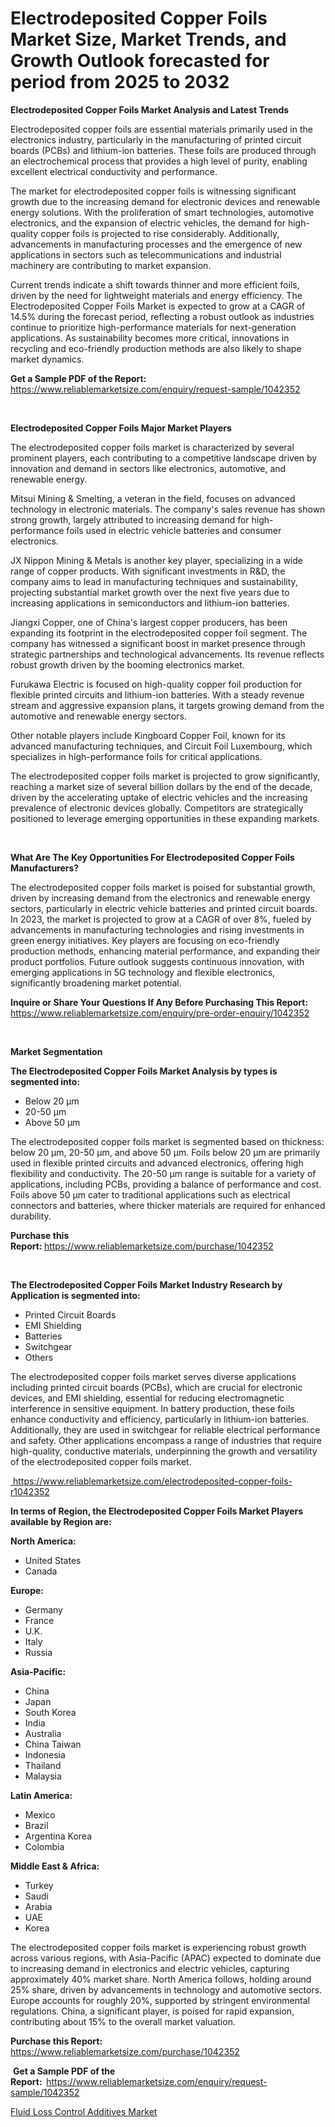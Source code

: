 <p><h1>Electrodeposited Copper Foils Market Size, Market Trends, and Growth Outlook forecasted for period from 2025 to 2032</h1></p><p><strong>Electrodeposited Copper Foils Market Analysis and Latest Trends</strong></p>
<p><p>Electrodeposited copper foils are essential materials primarily used in the electronics industry, particularly in the manufacturing of printed circuit boards (PCBs) and lithium-ion batteries. These foils are produced through an electrochemical process that provides a high level of purity, enabling excellent electrical conductivity and performance.</p><p>The market for electrodeposited copper foils is witnessing significant growth due to the increasing demand for electronic devices and renewable energy solutions. With the proliferation of smart technologies, automotive electronics, and the expansion of electric vehicles, the demand for high-quality copper foils is projected to rise considerably. Additionally, advancements in manufacturing processes and the emergence of new applications in sectors such as telecommunications and industrial machinery are contributing to market expansion.</p><p>Current trends indicate a shift towards thinner and more efficient foils, driven by the need for lightweight materials and energy efficiency. The Electrodeposited Copper Foils Market is expected to grow at a CAGR of 14.5% during the forecast period, reflecting a robust outlook as industries continue to prioritize high-performance materials for next-generation applications. As sustainability becomes more critical, innovations in recycling and eco-friendly production methods are also likely to shape market dynamics.</p></p>
<p><strong>Get a Sample PDF of the Report:&nbsp;</strong> <a href="https://www.reliablemarketsize.com/enquiry/request-sample/1042352?utm_campaign=3112&utm_medium=2&utm_source=Github&utm_content=ia&utm_term=31032025&utm_id=electrodeposited-copper-foils">https://www.reliablemarketsize.com/enquiry/request-sample/1042352</a></p>
<p>&nbsp;</p>
<p><strong>Electrodeposited Copper Foils Major Market Players</strong></p>
<p><p>The electrodeposited copper foils market is characterized by several prominent players, each contributing to a competitive landscape driven by innovation and demand in sectors like electronics, automotive, and renewable energy.</p><p>Mitsui Mining & Smelting, a veteran in the field, focuses on advanced technology in electronic materials. The company's sales revenue has shown strong growth, largely attributed to increasing demand for high-performance foils used in electric vehicle batteries and consumer electronics. </p><p>JX Nippon Mining & Metals is another key player, specializing in a wide range of copper products. With significant investments in R&D, the company aims to lead in manufacturing techniques and sustainability, projecting substantial market growth over the next five years due to increasing applications in semiconductors and lithium-ion batteries.</p><p>Jiangxi Copper, one of China's largest copper producers, has been expanding its footprint in the electrodeposited copper foil segment. The company has witnessed a significant boost in market presence through strategic partnerships and technological advancements. Its revenue reflects robust growth driven by the booming electronics market.</p><p>Furukawa Electric is focused on high-quality copper foil production for flexible printed circuits and lithium-ion batteries. With a steady revenue stream and aggressive expansion plans, it targets growing demand from the automotive and renewable energy sectors.</p><p>Other notable players include Kingboard Copper Foil, known for its advanced manufacturing techniques, and Circuit Foil Luxembourg, which specializes in high-performance foils for critical applications. </p><p>The electrodeposited copper foils market is projected to grow significantly, reaching a market size of several billion dollars by the end of the decade, driven by the accelerating uptake of electric vehicles and the increasing prevalence of electronic devices globally. Competitors are strategically positioned to leverage emerging opportunities in these expanding markets.</p></p>
<p>&nbsp;</p>
<p><strong>What Are The Key Opportunities For Electrodeposited Copper Foils Manufacturers?</strong></p>
<p><p>The electrodeposited copper foils market is poised for substantial growth, driven by increasing demand from the electronics and renewable energy sectors, particularly in electric vehicle batteries and printed circuit boards. In 2023, the market is projected to grow at a CAGR of over 8%, fueled by advancements in manufacturing technologies and rising investments in green energy initiatives. Key players are focusing on eco-friendly production methods, enhancing material performance, and expanding their product portfolios. Future outlook suggests continuous innovation, with emerging applications in 5G technology and flexible electronics, significantly broadening market potential.</p></p>
<p><strong>Inquire or Share Your Questions If Any Before Purchasing This Report:</strong> <a href="https://www.reliablemarketsize.com/enquiry/pre-order-enquiry/1042352?utm_campaign=3112&utm_medium=2&utm_source=Github&utm_content=ia&utm_term=31032025&utm_id=electrodeposited-copper-foils">https://www.reliablemarketsize.com/enquiry/pre-order-enquiry/1042352</a></p>
<p>&nbsp;</p>
<p><strong>Market Segmentation</strong></p>
<p><strong>The Electrodeposited Copper Foils Market Analysis by types is segmented into:</strong></p>
<p><ul><li>Below 20 μm</li><li>20-50 μm</li><li>Above 50 μm</li></ul></p>
<p><p>The electrodeposited copper foils market is segmented based on thickness: below 20 μm, 20-50 μm, and above 50 μm. Foils below 20 μm are primarily used in flexible printed circuits and advanced electronics, offering high flexibility and conductivity. The 20-50 μm range is suitable for a variety of applications, including PCBs, providing a balance of performance and cost. Foils above 50 μm cater to traditional applications such as electrical connectors and batteries, where thicker materials are required for enhanced durability.</p></p>
<p><strong>Purchase this Report:&nbsp;</strong><a href="https://www.reliablemarketsize.com/purchase/1042352?utm_campaign=3112&utm_medium=2&utm_source=Github&utm_content=ia&utm_term=31032025&utm_id=electrodeposited-copper-foils">https://www.reliablemarketsize.com/purchase/1042352</a></p>
<p>&nbsp;</p>
<p><strong>The Electrodeposited Copper Foils Market Industry Research by Application is segmented into:</strong></p>
<p><ul><li>Printed Circuit Boards</li><li>EMI Shielding</li><li>Batteries</li><li>Switchgear</li><li>Others</li></ul></p>
<p><p>The electrodeposited copper foils market serves diverse applications including printed circuit boards (PCBs), which are crucial for electronic devices, and EMI shielding, essential for reducing electromagnetic interference in sensitive equipment. In battery production, these foils enhance conductivity and efficiency, particularly in lithium-ion batteries. Additionally, they are used in switchgear for reliable electrical performance and safety. Other applications encompass a range of industries that require high-quality, conductive materials, underpinning the growth and versatility of the electrodeposited copper foils market.</p></p>
<p><a href="https://www.reliablemarketsize.com/electrodeposited-copper-foils-r1042352?utm_campaign=3112&utm_medium=2&utm_source=Github&utm_content=ia&utm_term=31032025&utm_id=electrodeposited-copper-foils">&nbsp;https://www.reliablemarketsize.com/electrodeposited-copper-foils-r1042352</a></p>
<p><strong>In terms of Region, the Electrodeposited Copper Foils Market Players available by Region are:</strong></p>
<p>
    <p> <strong> North America: </strong>
        <ul>
            <li>United States</li>
            <li>Canada</li>
        </ul>
        </p> 
    <p> <strong> Europe: </strong>
        <ul>
            <li>Germany</li>
            <li>France</li>
            <li>U.K.</li>
            <li>Italy</li>
            <li>Russia</li>
        </ul>
        </p> 
    <p> <strong> Asia-Pacific: </strong>
        <ul>
            <li>China</li>
            <li>Japan</li>
            <li>South Korea</li>
            <li>India</li>
            <li>Australia</li>
            <li>China Taiwan</li>
            <li>Indonesia</li>
            <li>Thailand</li>
            <li>Malaysia</li>
        </ul>
        </p> 
    <p> <strong> Latin America: </strong>
        <ul>
            <li>Mexico</li>
            <li>Brazil</li>
            <li>Argentina Korea</li>
            <li>Colombia</li>
        </ul>
        </p> 
    <p> <strong> Middle East & Africa: </strong>
        <ul>
            <li>Turkey</li>
            <li>Saudi</li>
            <li>Arabia</li>
            <li>UAE</li>
            <li>Korea</li>
        </ul>
    </p>
    </p>
<p><p>The electrodeposited copper foils market is experiencing robust growth across various regions, with Asia-Pacific (APAC) expected to dominate due to increasing demand in electronics and electric vehicles, capturing approximately 40% market share. North America follows, holding around 25% share, driven by advancements in technology and automotive sectors. Europe accounts for roughly 20%, supported by stringent environmental regulations. China, a significant player, is poised for rapid expansion, contributing about 15% to the overall market valuation.</p></p>
<p><strong>Purchase this Report: </strong><a href="https://www.reliablemarketsize.com/purchase/1042352?utm_campaign=3112&utm_medium=2&utm_source=Github&utm_content=ia&utm_term=31032025&utm_id=electrodeposited-copper-foils">https://www.reliablemarketsize.com/purchase/1042352</a></p>
<p>&nbsp;<strong>Get a Sample PDF of the Report:&nbsp;&nbsp;</strong><a href="https://www.reliablemarketsize.com/enquiry/request-sample/1042352?utm_campaign=3112&utm_medium=2&utm_source=Github&utm_content=ia&utm_term=31032025&utm_id=electrodeposited-copper-foils">https://www.reliablemarketsize.com/enquiry/request-sample/1042352</a></p>
<p><strong></strong></p>
<p><p><a href="https://github.com/awalinfucci/Market-Research-Report-List-1/blob/main/fluid-loss-control-additives-market.md?utm_campaign=3112&utm_medium=2&utm_source=Github&utm_content=ia&utm_term=31032025&utm_id=electrodeposited-copper-foils">Fluid Loss Control Additives Market</a></p></p>